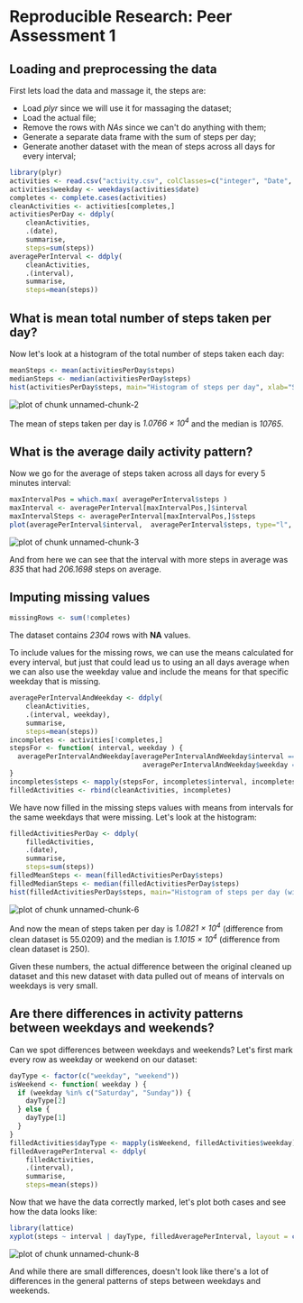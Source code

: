 # Reproducible Research: Peer Assessment 1

## Loading and preprocessing the data

First lets load the data and massage it, the steps are:

* Load *plyr* since we will use it for massaging the dataset;
* Load the actual file;
* Remove the rows with *NAs* since we can't do anything with them;
* Generate a separate data frame with the sum of steps per day;
* Generate another dataset with the mean of steps across all days for every interval;

```r
library(plyr)
activities <- read.csv("activity.csv", colClasses=c("integer", "Date", "integer"))
activities$weekday <- weekdays(activities$date)
completes <- complete.cases(activities)
cleanActivities <- activities[completes,]
activitiesPerDay <- ddply(
    cleanActivities,
    .(date),
    summarise,
    steps=sum(steps))
averagePerInterval <- ddply(
    cleanActivities,
    .(interval),
    summarise,
    steps=mean(steps))
```

## What is mean total number of steps taken per day?

Now let's look at a histogram of the total number of steps taken each day:


```r
meanSteps <- mean(activitiesPerDay$steps)
medianSteps <- median(activitiesPerDay$steps)
hist(activitiesPerDay$steps, main="Histogram of steps per day", xlab="Steps per day", breaks=10)
```

![plot of chunk unnamed-chunk-2](figure/unnamed-chunk-2.png)

The mean of steps taken per day is *1.0766 &times; 10<sup>4</sup>* and the median is *10765*.

## What is the average daily activity pattern?

Now we go for the average of steps taken across all days for every 5 minutes interval:


```r
maxIntervalPos = which.max( averagePerInterval$steps )
maxInterval <- averagePerInterval[maxIntervalPos,]$interval
maxIntervalSteps <- averagePerInterval[maxIntervalPos,]$steps
plot(averagePerInterval$interval,  averagePerInterval$steps, type="l", main="Average of steps across all days for every interval", xlab="5 minutes intervals", ylab="Average steps taken")
```

![plot of chunk unnamed-chunk-3](figure/unnamed-chunk-3.png)

And from here we can see that the interval with more steps in average was *835* that had *206.1698* steps on average.

## Imputing missing values


```r
missingRows <- sum(!completes)
```

The dataset contains *2304* rows with **NA** values.

To include values for the missing rows, we can use the means calculated for every interval, but just that could lead us to using an all days average when we can also use the weekday value and include the means for that specific weekday that is missing.


```r
averagePerIntervalAndWeekday <- ddply(
    cleanActivities,
    .(interval, weekday),
    summarise,
    steps=mean(steps))
incompletes <- activities[!completes,]
stepsFor <- function( interval, weekday ) {
  averagePerIntervalAndWeekday[averagePerIntervalAndWeekday$interval == interval &
                                 averagePerIntervalAndWeekday$weekday == weekday,]$steps
}
incompletes$steps <- mapply(stepsFor, incompletes$interval, incompletes$weekday)
filledActivities <- rbind(cleanActivities, incompletes)
```

We have now filled in the missing steps values with means from intervals for the same weekdays that were missing. Let's look at the histogram:


```r
filledActivitiesPerDay <- ddply(
    filledActivities,
    .(date),
    summarise,
    steps=sum(steps))
filledMeanSteps <- mean(filledActivitiesPerDay$steps)
filledMedianSteps <- median(filledActivitiesPerDay$steps)
hist(filledActivitiesPerDay$steps, main="Histogram of steps per day (with filled data)", xlab="Steps per day", breaks=10)
```

![plot of chunk unnamed-chunk-6](figure/unnamed-chunk-6.png)

And now the mean of steps taken per day is *1.0821 &times; 10<sup>4</sup>* (difference from clean dataset is 55.0209) and the median is *1.1015 &times; 10<sup>4</sup>* (difference from clean dataset is 250).

Given these numbers, the actual difference between the original cleaned up dataset and this new dataset with data pulled out of means of intervals on weekdays is very small.

## Are there differences in activity patterns between weekdays and weekends?

Can we spot differences between weekdays and weekends? Let's first mark every row as weekday or weekend on our dataset:


```r
dayType <- factor(c("weekday", "weekend"))
isWeekend <- function( weekday ) {
  if (weekday %in% c("Saturday", "Sunday")) {
    dayType[2]
  } else {
    dayType[1]
  }
}
filledActivities$dayType <- mapply(isWeekend, filledActivities$weekday)
filledAveragePerInterval <- ddply(
    filledActivities,
    .(interval),
    summarise,
    steps=mean(steps))
```

Now that we have the data correctly marked, let's plot both cases and see how the data looks like:


```r
library(lattice)
xyplot(steps ~ interval | dayType, filledAveragePerInterval, layout = c(1, 2), xlab="Interval", ylab="Number of steps", type="l")
```

![plot of chunk unnamed-chunk-8](figure/unnamed-chunk-8.png)

And while there are small differences, doesn't look like there's a lot of differences in the general patterns of steps between weekdays and weekends.
